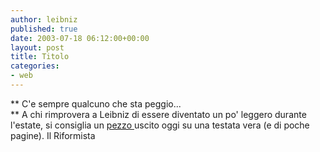 ```yaml
---
author: leibniz
published: true
date: 2003-07-18 06:12:00+00:00
layout: post
title: Titolo
categories:
- web
---
```


 **   C'e sempre qualcuno che sta peggio...   
** A chi rimprovera a Leibniz di essere diventato un po' leggero durante l'estate, si consiglia un  [ pezzo ](http://www.ilriformista.it/documenti/articolo.asp?id_doc=9578)uscito oggi su una testata vera (e di poche pagine).
Il Riformista
